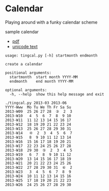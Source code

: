 # Calendar

Playing around with a funky calendar scheme

sample calendar 
 * [pdf](http://tingletech.tumblr.com/tingcal/2013.pdf)
 * [unicode text](http://tingletech.tumblr.com/tingcal/2013.txt)

```
usage: tingcal.py [-h] startmonth endmonth

create a calendar

positional arguments:
  startmonth  start month YYYY-MM
  endmonth    end month YYYY-MM

optional arguments:
  -h, --help  show this help message and exit
```

```
./tingcal.py 2013-03 2013-06
YYYY-Www  Mo Tu We Th Fr Sa Su     
2013-W09  25 26 27 28  ③  2  3     
2013-W10   4  5  6  7  8  9 10     
2013-W11  11 12 13 14 15 16 17     
2013-W12  18 19 20 21 22 23 24     
2013-W13  25 26 27 28 29 30 31     
2013-W14   ④  2  3  4  5  6  7     
2013-W15   8  9 10 11 12 13 14     
2013-W16  15 16 17 18 19 20 21     
2013-W17  22 23 24 25 26 27 28     
2013-W18  29 30  ⑤  2  3  4  5     
2013-W19   6  7  8  9 10 11 12     
2013-W20  13 14 15 16 17 18 19     
2013-W21  20 21 22 23 24 25 26     
2013-W22  27 28 29 30 31  ⑥  2     
2013-W23   3  4  5  6  7  8  9     
2013-W24  10 11 12 13 14 15 16     
2013-W25  17 18 19 20 21 22 23     
2013-W26  24 25 26 27 28 29 30     
```

